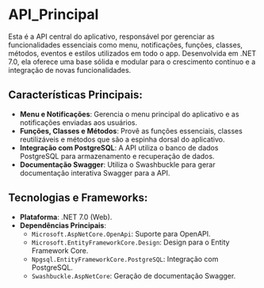 # API_Principal

Esta é a API central do aplicativo, responsável por gerenciar as funcionalidades essenciais como menu, notificações, funções, classes, métodos, eventos e estilos utilizados em todo o app. Desenvolvida em .NET 7.0, ela oferece uma base sólida e modular para o crescimento contínuo e a integração de novas funcionalidades.

## Características Principais:
- **Menu e Notificações**: Gerencia o menu principal do aplicativo e as notificações enviadas aos usuários.
- **Funções, Classes e Métodos**: Provê as funções essenciais, classes reutilizáveis e métodos que são a espinha dorsal do aplicativo.
- **Integração com PostgreSQL**: A API utiliza o banco de dados PostgreSQL para armazenamento e recuperação de dados.
- **Documentação Swagger**: Utiliza o Swashbuckle para gerar documentação interativa Swagger para a API.

## Tecnologias e Frameworks:
- **Plataforma**: .NET 7.0 (Web).
- **Dependências Principais**:
  - `Microsoft.AspNetCore.OpenApi`: Suporte para OpenAPI.
  - `Microsoft.EntityFrameworkCore.Design`: Design para o Entity Framework Core.
  - `Npgsql.EntityFrameworkCore.PostgreSQL`: Integração com PostgreSQL.
  - `Swashbuckle.AspNetCore`: Geração de documentação Swagger.

